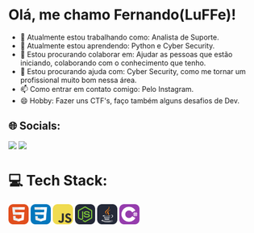 # Olá, me chamo Fernando(LuFFe)!


- 🔭 Atualmente estou trabalhando como: Analista de Suporte.
- 🌱 Atualmente estou aprendendo: Python e Cyber Security.
- 👯 Estou procurando colaborar em: Ajudar as pessoas que estão iniciando, colaborando com o conhecimento que tenho.
- 🤔 Estou procurando ajuda com: Cyber Security, como me tornar um profissional muito bom nessa área.
- 📫 Como entrar em contato comigo: Pelo Instagram.
- 😄 Hobby: Fazer uns CTF's, faço também alguns desafios de Dev.

## 🌐 Socials:
<div>
  <a href="https://github.com/lufffe">
    
  <a href="https://www.instagram.com/i_am_luff3/" target="_blank"><img src="https://img.shields.io/badge/-Instagram-%23E4405F?style=for-the-badge&logo=instagram&logoColor=white" target="_blank"></a>
  <a href="https://www.linkedin.com/in/fernando-costa-8271751bb/" target="_blank"><img src="https://img.shields.io/badge/-LinkedIn-%230077B5?style=for-the-badge&logo=linkedin&logoColor=white" target="_blank"></a> 
    
</div>

# 💻 Tech Stack:
<img width="40" display="block" height="40" src="https://github.com/tandpfun/skill-icons/blob/main/icons/HTML.svg">  
<img width="40" height="40" src="https://github.com/tandpfun/skill-icons/blob/main/icons/CSS.svg">  
<img width="40" height="40" src="https://github.com/tandpfun/skill-icons/blob/main/icons/JavaScript.svg">  
<img width="40" height="40" src="https://github.com/tandpfun/skill-icons/blob/main/icons/NodeJS-Dark.svg">  
<img width="40" height="40" src="https://github.com/tandpfun/skill-icons/blob/main/icons/Java-Dark.svg">  
<img width="40" height="40" src="https://github.com/tandpfun/skill-icons/blob/main/icons/CS.svg">  
  
